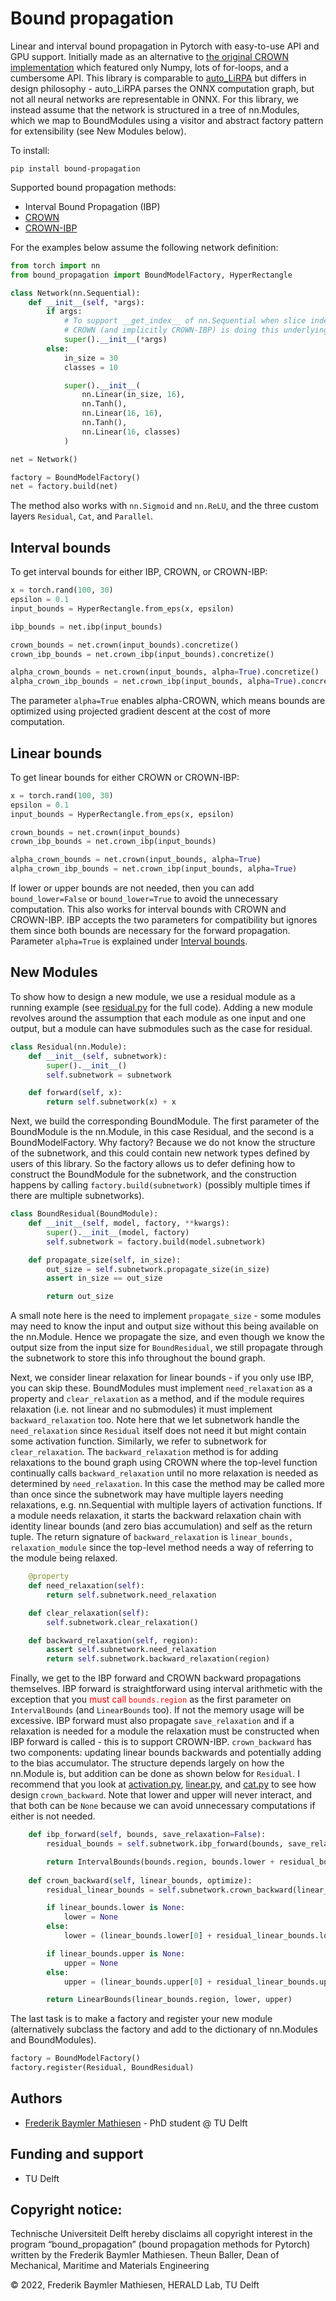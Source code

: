# Bound propagation
Linear and interval bound propagation in Pytorch with easy-to-use API and GPU support.
Initially made as an alternative to [the original CROWN implementation](https://github.com/IBM/CROWN-Robustness-Certification) which featured only Numpy, lots of for-loops, and a cumbersome API.
This library is comparable to [auto_LiRPA](https://github.com/KaidiXu/auto_LiRPA) but differs in design philosophy - auto_LiRPA parses the ONNX computation graph, but not all neural networks are representable in ONNX.
For this library, we instead assume that the network is structured in a tree of nn.Modules, which we map to BoundModules using a visitor and abstract factory pattern for extensibility (see New Modules below).

To install:
```
pip install bound-propagation
```

Supported bound propagation methods:
- Interval Bound Propagation (IBP)
- [CROWN](https://arxiv.org/abs/1811.00866)
- [CROWN-IBP](https://arxiv.org/abs/1906.06316)

For the examples below assume the following network definition:
```python
from torch import nn
from bound_propagation import BoundModelFactory, HyperRectangle

class Network(nn.Sequential):
    def __init__(self, *args):
        if args:
            # To support __get_index__ of nn.Sequential when slice indexing
            # CROWN (and implicitly CROWN-IBP) is doing this underlying
            super().__init__(*args)
        else:
            in_size = 30
            classes = 10

            super().__init__(
                nn.Linear(in_size, 16),
                nn.Tanh(),
                nn.Linear(16, 16),
                nn.Tanh(),
                nn.Linear(16, classes)
            )

net = Network()

factory = BoundModelFactory()
net = factory.build(net)
```

The method also works with ```nn.Sigmoid``` and ```nn.ReLU```, and the three custom layers ```Residual```, ```Cat```, and ```Parallel```.

## Interval bounds
To get interval bounds for either IBP, CROWN, or CROWN-IBP:

```python
x = torch.rand(100, 30)
epsilon = 0.1
input_bounds = HyperRectangle.from_eps(x, epsilon)

ibp_bounds = net.ibp(input_bounds)

crown_bounds = net.crown(input_bounds).concretize()
crown_ibp_bounds = net.crown_ibp(input_bounds).concretize()

alpha_crown_bounds = net.crown(input_bounds, alpha=True).concretize()
alpha_crown_ibp_bounds = net.crown_ibp(input_bounds, alpha=True).concretize()
```

The parameter `alpha=True` enables alpha-CROWN, which means bounds are optimized using projected gradient descent at the cost of more computation.

## Linear bounds
To get linear bounds for either CROWN or CROWN-IBP:

```python
x = torch.rand(100, 30)
epsilon = 0.1
input_bounds = HyperRectangle.from_eps(x, epsilon)

crown_bounds = net.crown(input_bounds)
crown_ibp_bounds = net.crown_ibp(input_bounds)

alpha_crown_bounds = net.crown(input_bounds, alpha=True)
alpha_crown_ibp_bounds = net.crown_ibp(input_bounds, alpha=True)
```
If lower or upper bounds are not needed, then you can add `bound_lower=False` or `bound_lower=True` to avoid the unnecessary computation.
This also works for interval bounds with CROWN and CROWN-IBP.
IBP accepts the two parameters for compatibility but ignores them since both bounds are necessary for the forward propagation. 
Parameter `alpha=True` is explained under [Interval bounds](#interval-bounds).

## New Modules
To show how to design a new module, we use a residual module as a running example (see [residual.py](https://github.com/Zinoex/bound_propagation/blob/main/src/bound_propagation/residual.py) for the full code).
Adding a new module revolves around the assumption that each module as one input and one output, but a module can have submodules such as the case for residual.
```python
class Residual(nn.Module):
    def __init__(self, subnetwork):
        super().__init__()
        self.subnetwork = subnetwork

    def forward(self, x):
        return self.subnetwork(x) + x
```

Next, we build the corresponding BoundModule. The first parameter of the BoundModule is the nn.Module, in this case Residual, and the second is a BoundModelFactory.
Why factory? Because we do not know the structure of the subnetwork, and this could contain new network types defined by users of this library.
So the factory allows us to defer defining how to construct the BoundModule for the subnetwork, and the construction happens by calling `factory.build(subnetwork)` (possibly multiple times if there are multiple subnetworks).
```python
class BoundResidual(BoundModule):
    def __init__(self, model, factory, **kwargs):
        super().__init__(model, factory)
        self.subnetwork = factory.build(model.subnetwork)

    def propagate_size(self, in_size):
        out_size = self.subnetwork.propagate_size(in_size)
        assert in_size == out_size

        return out_size
```
A small note here is the need to implement `propagate_size` - some modules may need to know the input and output size without this being available on the nn.Module.
Hence we propagate the size, and even though we know the output size from the input size for `BoundResidual`, we still propagate through the subnetwork to store this info throughout the bound graph.

Next, we consider linear relaxation for linear bounds - if you only use IBP, you can skip these. BoundModules must implement `need_relaxation` as a property and `clear_relaxation` as a method, and if the module requires relaxation (i.e. not linear and no submodules) it must implement `backward_relaxation` too.
Note here that we let subnetwork handle the `need_relaxation` since `Residual` itself does not need it but might contain some activation function. Similarly, we refer to subnetwork for `clear_relaxation`.
The `backward_relaxation` method is for adding relaxations to the bound graph using CROWN where the top-level function continually calls `backward_relaxation` until no more relaxation is needed as determined by `need_relaxation`.
In this case the method may be called more than once since the subnetwork may have multiple layers needing relaxations, e.g. nn.Sequential with multiple layers of activation functions.
If a module needs relaxation, it starts the backward relaxation chain with identity linear bounds (and zero bias accumulation) and self as the return tuple.
The return signature of `backward_relaxation` is `linear_bounds, relaxation_module` since the top-level method needs a way of referring to the module being relaxed.
```python
    @property
    def need_relaxation(self):
        return self.subnetwork.need_relaxation

    def clear_relaxation(self):
        self.subnetwork.clear_relaxation()

    def backward_relaxation(self, region):
        assert self.subnetwork.need_relaxation
        return self.subnetwork.backward_relaxation(region)
```

Finally, we get to the IBP forward and CROWN backward propagations themselves.
IBP forward is straightforward using interval arithmetic with the exception that you <span style="color:red">must call `bounds.region`</span> as the first parameter on `IntervalBounds` (and `LinearBounds` too).
If not the memory usage will be excessive.
IBP forward must also propagate `save_relaxation` and if a relaxation is needed for a module the relaxation must be constructed when IBP forward is called - this is to support CROWN-IBP.
`crown_backward` has two components: updating linear bounds backwards and potentially adding to the bias accumulator.
The structure depends largely on how the nn.Module is, but addition can be done as shown below for `Residual`.
I recommend that you look at [activation.py](https://github.com/Zinoex/bound_propagation/blob/main/src/bound_propagation/activation.py), [linear.py](https://github.com/Zinoex/bound_propagation/blob/main/src/bound_propagation/linear.py), and [cat.py](https://github.com/Zinoex/bound_propagation/blob/main/src/bound_propagation/cat.py) to see how design `crown_backward`.
Note that lower and upper will never interact, and that both can be `None` because we can avoid unnecessary computations if either is not needed.
```python
    def ibp_forward(self, bounds, save_relaxation=False):
        residual_bounds = self.subnetwork.ibp_forward(bounds, save_relaxation=save_relaxation)

        return IntervalBounds(bounds.region, bounds.lower + residual_bounds.lower, bounds.upper + residual_bounds.upper)
    
    def crown_backward(self, linear_bounds, optimize):
        residual_linear_bounds = self.subnetwork.crown_backward(linear_bounds, optimize)

        if linear_bounds.lower is None:
            lower = None
        else:
            lower = (linear_bounds.lower[0] + residual_linear_bounds.lower[0], residual_linear_bounds.lower[1])

        if linear_bounds.upper is None:
            upper = None
        else:
            upper = (linear_bounds.upper[0] + residual_linear_bounds.upper[0], residual_linear_bounds.upper[1])

        return LinearBounds(linear_bounds.region, lower, upper)
```

The last task is to make a factory and register your new module (alternatively subclass the factory and add to the dictionary of nn.Modules and BoundModules).
```python
factory = BoundModelFactory()
factory.register(Residual, BoundResidual)
```

## Authors
- [Frederik Baymler Mathiesen](https://www.baymler.com) - PhD student @ TU Delft

## Funding and support
- TU Delft

## Copyright notice:
Technische Universiteit Delft hereby disclaims all copyright
interest in the program “bound_propagation” 
(bound propagation methods for Pytorch)
written by the Frederik Baymler Mathiesen. Theun Baller, Dean of Mechanical, Maritime and Materials Engineering

© 2022, Frederik Baymler Mathiesen, HERALD Lab, TU Delft
